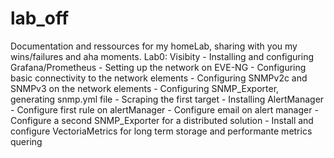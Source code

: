 # lab_off
Documentation and ressources for my homeLab, sharing with you my wins/failures and aha moments.
Lab0: Visibity
	- Installing and configuring Grafana/Prometheus
	- Setting up the network on EVE-NG
	- Configuring basic connectivity to the network elements
	- Configuring SNMPv2c and SNMPv3 on the network elements
	- Configuring SNMP_Exporter, generating snmp.yml file
	- Scraping the first target
	- Installing AlertManager
	- Configure first rule on alertManager
	- Configure email on alert manager
	- Configure a second SNMP_Exporter for a distributed solution
	- Install and configure VectoriaMetrics for long term storage and performante metrics quering
